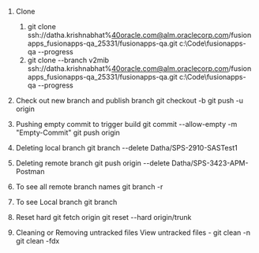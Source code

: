 1. Clone
	1. git clone ssh://datha.krishnabhat%40oracle.com@alm.oraclecorp.com/fusionapps_fusionapps-qa_25331/fusionapps-qa.git c:\Code\fusionapps-qa --progress
	1. git clone --branch v2mib ssh://datha.krishnabhat%40oracle.com@alm.oraclecorp.com/fusionapps_fusionapps-qa_25331/fusionapps-qa.git c:\Code\fusionapps-qa --progress

1. Check out new branch and publish branch
git checkout -b <branch>
git push -u origin <branch>

1. Pushing empty commit to trigger build
git commit --allow-empty -m "Empty-Commit"
git push origin

1. Deleting local branch
git branch --delete Datha/SPS-2910-SASTest1

1. Deleting remote branch
git push origin --delete Datha/SPS-3423-APM-Postman

1. To see all remote branch names
git branch -r

1. To see Local branch
git branch

1. Reset hard
git fetch origin
git reset --hard origin/trunk

1. Cleaning or Removing untracked files
View untracked files - git clean -n
git clean -fdx
